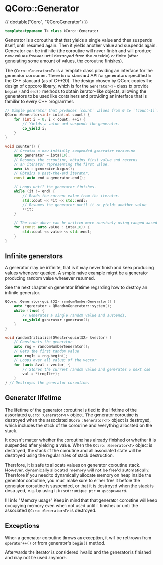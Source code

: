 <!--
SPDX-FileCopyrightText: 2022 Daniel Vrátil <dvratil@kde.org>

SPDX-License-Identifier: GFDL-1.3-or-later
-->

# QCoro::Generator<T>

{{ doctable("Coro", "QCoroGenerator") }}

```cpp
template<typename T> class QCoro::Generator
```

Generator is a coroutine that that yields a single value and then
suspends itself, until resumed again. Then it yields another value
and suspends again. Generator can be inifinite (the coroutine will
never finish and will produce new values forever until destroyed
from the outside) or finite (after generating some amount of values,
the coroutine finishes).

The `QCoro::Generator<T>` is a template class providing an interface
for the generator consumer. There is no standard API for generators
specified in the C++ standard (as of C++20). The design chosen by
QCoro copies the design of cppcoro library, which is for the `Generator<T>`
class to provide `begin()` and `end()` methods to obtain iterator-
like objects, allowing the generators to be used like containers and
providing an interface that is familiar to every C++ programmer.

```cpp
// Simple generator that produces `count` values from 0 to `(count-1)`.
QCoro::Generator<int> iota(int count) {
    for (int i = 0; i < count; ++i) {
        // Yields a value and suspends the generator.
        co_yield i;
    }
}

void counter() {
    // Creates a new initially suspended generator coroutine
    auto generator = iota(10);
    // Resumes the coroutine, obtains first value and returns
    // an iterator representing the first value.
    auto it = generator.begin();
    // Obtains a past-the-end iterator.
    const auto end = generator.end();

    // Loops until the generator finishes.
    while (it != end) {
        // Reads the current value from the iterator.
        std::cout << *it << std::endl;
        // Resumes the generator until it co_yields another value.
        ++it;
    }

    // The code above can be written more consisely using ranged based for-loop
    for (const auto value : iota(10)) {
        std::cout << value << std::endl;
    }
}
```

## Infinite generators

A generator may be inifinite, that is it may never finish and keep
producing values whenever queried. A simple naive example might be
a generator producing random value whenever resumed.

See the next chapter on generator lifetime regarding how to destroy
an infinite generator.


```cpp
QCoro::Generator<quint32> randomNumberGenerator() {
    auto *generator = QRandomGenerator::system();
    while (true) {
        // Generates a single random value and suspends.
        co_yield generator->generate();
    }
}

void randomInitialize(QVector<quint32> &vector) {
    // Constructs the generator
    auto rng = randomNumberGenerator();
    // Gets the first tandom value
    auto rngIt = rng.begin();
    // Loops over all values of the vector
    for (auto &val : vector) {
        // Stores the current random value and generates a next one
        val = *(rngIt++);
    }
} // Destroyes the generator coroutine.
```

## Generator lifetime

The lifetime of the generator coroutine is tied to the lifetime
of the associated `QCoro::Generator<T>` object. The generator
coroutine is destroyed when the associated `QCoro::Generator<T>`
object is destroyed, which includes the stack of the coroutine
and everything allocated on the stack.

It doesn't matter whether the coroutine has already finished or
whether it is suspended after yielding a value. When the
`QCoro::Generator<T>` object is destroyed, the stack of the
coroutine and all associated state will be destroyed using the
regular rules of stack destruction.

Therefore, it is safe to allocate values on generator coroutine
stack. However, dynamically allocated memory will not be free'd
automatically. Therefore if you need to dynamically allocate
memory on heap inside the generator coroutine, you must make
sure to either free it before the generator coroutine is suspended,
or that it is destroyed when the stack is destroyed, e.g. by using
it in `std::unique_ptr` or `QScopeGuard`.

!!! info "Memory usage"
    Keep in mind that that generator coroutine will keep occupying
    memory even when not used until it finishes or until the
    associated `QCoro::Generator<T>` is destroyed.

## Exceptions

When a generator coroutine throws an exception, it will be rethrown
from `operator++()` or from generator's `begin()` method.

Afterwards the iterator is considered invalid and the generator
is finished and may not be used anymore.
